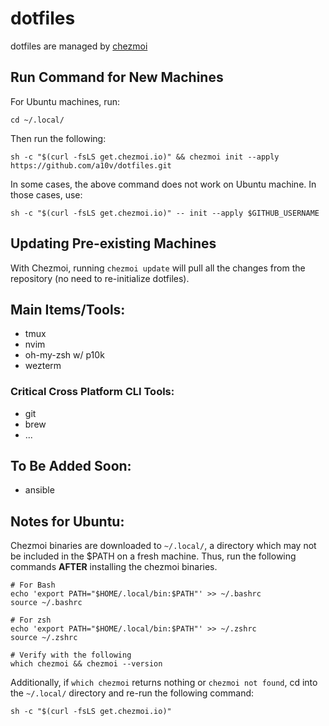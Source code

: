 # dotfiles

dotfiles are managed by [chezmoi](https://www.chezmoi.io)

## Run Command for New Machines

For Ubuntu machines, run:

```shell
cd ~/.local/
```

Then run the following: 

```shell
sh -c "$(curl -fsLS get.chezmoi.io)" && chezmoi init --apply https://github.com/a10v/dotfiles.git
```

In some cases, the above command does not work on Ubuntu machine. In those cases, use: 

```shell 
sh -c "$(curl -fsLS get.chezmoi.io)" -- init --apply $GITHUB_USERNAME
```

## Updating Pre-existing Machines

With Chezmoi, running `chezmoi update` will pull all the changes from the repository (no need to re-initialize dotfiles). 

## Main Items/Tools:

* tmux
* nvim
* oh-my-zsh w/ p10k
* wezterm

### Critical Cross Platform CLI Tools:
* git 
* brew
* ...

## To Be Added Soon:
* ansible

## Notes for Ubuntu:

Chezmoi binaries are downloaded to `~/.local/`, a directory which may not be included in the $PATH on a fresh machine. Thus, run the following commands **AFTER** installing the chezmoi binaries.

```shell
# For Bash
echo 'export PATH="$HOME/.local/bin:$PATH"' >> ~/.bashrc
source ~/.bashrc

# For zsh
echo 'export PATH="$HOME/.local/bin:$PATH"' >> ~/.zshrc
source ~/.zshrc

# Verify with the following
which chezmoi && chezmoi --version
```

Additionally, if `which chezmoi` returns nothing or `chezmoi not found`, cd into the `~/.local/` directory and re-run the following command:

```shell
sh -c "$(curl -fsLS get.chezmoi.io)"
```
